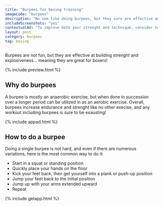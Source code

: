 ```yaml
---
title: "Burpees for boxing training"
imageCode: "burpees"
description: "No one like doing burpees, but they sure are effective and you should consider adding them to your shadow boxing exercises!"
includeScreenshots: "yes"
contextualAd: "To improve both your strenght and technique, consider to start using this boxing app today!"
layout: post
category: burpees
tag: boxing
---
```


Burpees are not fun, but they are effective at building strenght and explosiveness... meaning they are great for boxers!

{% include preview.html %}

## Why do burpees

A burpee is mostly an anaerobic exercise, but when done in succession over a longer period can be utilized in as an aerobic exercise. Overall, burpees increase endurance and strenght like no other execise, and any workout including burpees is sure to be exausting!

{% include appad.html %}

## How to do a burpee

Doing a single burpee is not hard, and even if there are numerous variations, here is the most common way to do it:

- Start in a squat or standing position
- Quickly place your hands on the floor
- Kick your feet back, then get yourself into a plank or push-up position
- Jump your feet back to the initial position 
- Jump up with your arms extended upward
- Repeat

{% include getapp.html %}